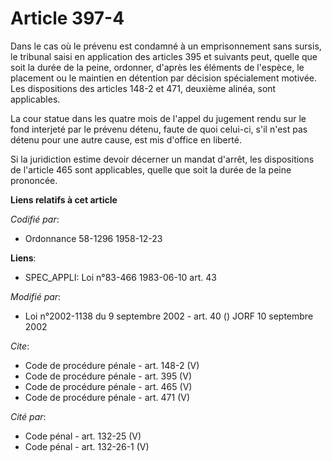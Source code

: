 # Article 397-4

Dans le cas où le prévenu est condamné à un emprisonnement sans sursis, le tribunal saisi en application des articles 395 et
suivants peut, quelle que soit la durée de la peine, ordonner, d'après les éléments de l'espèce, le placement ou le maintien
en détention par décision spécialement motivée. Les dispositions des articles 148-2 et 471, deuxième alinéa, sont
applicables. 

La cour statue dans les quatre mois de l'appel du jugement rendu sur le fond interjeté par le prévenu détenu, faute de quoi
celui-ci, s'il n'est pas détenu pour une autre cause, est mis d'office en liberté. 

Si la juridiction estime devoir décerner un mandat d'arrêt, les dispositions de l'article 465 sont applicables, quelle que
soit la durée de la peine prononcée.

**Liens relatifs à cet article**

_Codifié par_:

  - Ordonnance 58-1296 1958-12-23

**Liens**:

  - SPEC_APPLI: Loi n°83-466 1983-06-10 art. 43

_Modifié par_:

  - Loi n°2002-1138 du 9 septembre 2002 - art. 40 () JORF 10 septembre 2002

_Cite_:

  - Code de procédure pénale - art. 148-2 (V)
  - Code de procédure pénale - art. 395 (V)
  - Code de procédure pénale - art. 465 (V)
  - Code de procédure pénale - art. 471 (V)

_Cité par_:

  - Code pénal - art. 132-25 (V)
  - Code pénal - art. 132-26-1 (V)
